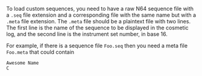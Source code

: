 To load custom sequences, you need to have a raw N64 sequence file with a `.seq` file extension and a corresponding file with the same name but with a `.meta` file extension. The `.meta` file should be a plaintext file with two lines. The first line is the name of the sequence to be displayed in the cosmetic log, and the second line is the instrument set number, in base 16.

For example, if there is a sequence file `Foo.seq` then you need a meta file `Foo.meta` that could contain
```
Awesome Name
C
```

